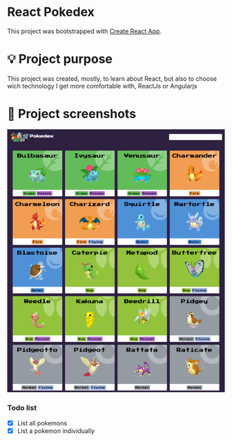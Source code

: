 # React Pokedex

This project was bootstrapped with [Create React App](https://github.com/facebook/create-react-app).

# 💡 Project purpose

This project was created, mostly, to learn about React, but also to choose wich technology I get more comfortable with, ReactJs or Angularjs

# 📸 Project screenshots

<img src="./src/assets/screenshots/screen-1.png">

### Todo list

- [X] List all pokemons
- [X] List a pokemon individually